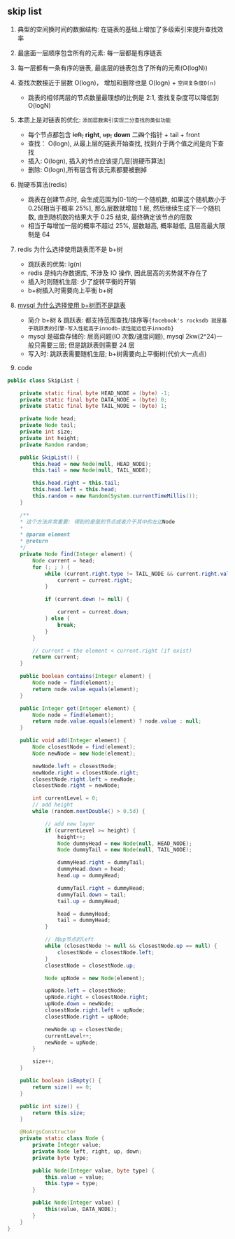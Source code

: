 ## skip list

1. 典型的空间换时间的数据结构: 在链表的基础上增加了多级索引来提升查找效率
2. 最底面一层顺序包含所有的元素: 每一层都是有序链表
3. 每一层都有一条有序的链表, 最底层的链表包含了所有的元素(O(logN))
4. 查找次数接近于层数 O(logn)， 增加和删除也是 O(logn) + `空间复杂度O(n)`
   - 跳表的相邻两层的节点数量最理想的比例是 2:1, 查找复杂度可以降低到 O(logN)
5. 本质上是对链表的优化: `添加层数索引实现二分查找的类似功能`

   - 每个节点都包含 ~~left,~~ **right**, ~~up,~~ **down** 二~~四~~个指针 + tail + front
   - 查找： O(logn), 从最上层的链表开始查找, 找到介于两个值之间是向下查找
   - 插入: O(logn), 插入的节点应该提几层[抛硬币算法]
   - 删除: O(logn),所有层含有该元素都要被删掉

6. 抛硬币算法(redis)

   - 跳表在创建节点时, 会生成范围为[0-1]的一个随机数, 如果这个随机数小于 0.25[相当于概率 25%], 那么层数就增加 1 层, 然后继续生成下一个随机数, 直到随机数的结果大于 0.25 结束, 最终确定该节点的层数
   - 相当于每增加一层的概率不超过 25%, 层数越高, 概率越低, 且层高最大限制是 64

7. redis 为什么选择使用跳表而不是 b+树

   - 跳跃表的优势: lg(n)
   - redis 是纯内存数据库, 不涉及 IO 操作, 因此层高的劣势就不存在了
   - 插入时则随机生层: 少了旋转平衡的开销
   - b+树插入时需要向上平衡 b+树

8. [mysql 为什么选择使用 b+树而不是跳表](/db/language/mysql/v2/06.index.md)

   - 简介 b+树 & 跳跃表: 都支持范围查找/排序等`{facebook's rocksdb 就是基于跳跃表的引擎-写入性能高于innodb-读性能远低于innodb}`
   - mysql 是磁盘存储的: 层高问题(IO 次数/速度问题), mysql 2kw(2^24)一般只需要三层; 但是跳跃表则需要 24 层
   - 写入时: 跳跃表需要随机生层; b+树需要向上平衡树(代价大一点点)

9. code

```java
public class SkipList {

    private static final byte HEAD_NODE = (byte) -1;
    private static final byte DATA_NODE = (byte) 0;
    private static final byte TAIL_NODE = (byte) 1;

    private Node head;
    private Node tail;
    private int size;
    private int height;
    private Random random;

    public SkipList() {
        this.head = new Node(null, HEAD_NODE);
        this.tail = new Node(null, TAIL_NODE);

        this.head.right = this.tail;
        this.head.left = this.head;
        this.random = new Random(System.currentTimeMillis());
    }

    /**
    * 这个方法非常重要: 得到的是值的节点或者介于其中的左边Node
    *
    * @param element
    * @return
    */
    private Node find(Integer element) {
        Node current = head;
        for (; ; ) {
            while (current.right.type != TAIL_NODE && current.right.value <= element) {
                current = current.right;
            }

            if (current.down != null) {

                current = current.down;
            } else {
                break;
            }
        }

        // current < the element < current.right (if exist)
        return current;
    }

    public boolean contains(Integer element) {
        Node node = find(element);
        return node.value.equals(element);
    }

    public Integer get(Integer element) {
        Node node = find(element);
        return node.value.equals(element) ? node.value : null;
    }

    public void add(Integer element) {
        Node closestNode = find(element);
        Node newNode = new Node(element);

        newNode.left = closestNode;
        newNode.right = closestNode.right;
        closestNode.right.left = newNode;
        closestNode.right = newNode;

        int currentLevel = 0;
        // add height
        while (random.nextDouble() > 0.5d) {

            // add new layer
            if (currentLevel >= height) {
                height++;
                Node dummyHead = new Node(null, HEAD_NODE);
                Node dummyTail = new Node(null, TAIL_NODE);

                dummyHead.right = dummyTail;
                dummyHead.down = head;
                head.up = dummyHead;

                dummyTail.right = dummyHead;
                dummyTail.down = tail;
                tail.up = dummyHead;

                head = dummyHead;
                tail = dummyHead;
            }

            // 找up节点的left
            while (closestNode != null && closestNode.up == null) {
                closestNode = closestNode.left;
            }
            closestNode = closestNode.up;

            Node upNode = new Node(element);

            upNode.left = closestNode;
            upNode.right = closestNode.right;
            upNode.down = newNode;
            closestNode.right.left = upNode;
            closestNode.right = upNode;

            newNode.up = closestNode;
            currentLevel++;
            newNode = upNode;
        }

        size++;
    }

    public boolean isEmpty() {
        return size() == 0;
    }

    public int size() {
        return this.size;
    }

    @NoArgsConstructor
    private static class Node {
        private Integer value;
        private Node left, right, up, down;
        private byte type;

        public Node(Integer value, byte type) {
            this.value = value;
            this.type = type;
        }

        public Node(Integer value) {
            this(value, DATA_NODE);
        }
    }
}
```
